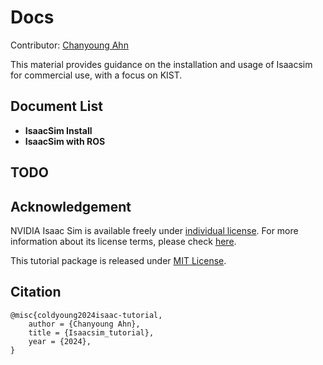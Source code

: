 # Docs 

<!-- [![IsaacSim](https://img.shields.io/badge/IsaacSim-2023.1.0--hotfix.1-silver.svg)](https://docs.omniverse.nvidia.com/isaacsim/latest/overview.html)
[![Python](https://img.shields.io/badge/python-3.10-blue.svg)](https://docs.python.org/3/whatsnew/3.10.html)
[![Linux platform](https://img.shields.io/badge/platform-linux--64-orange.svg)](https://releases.ubuntu.com/20.04/)
 -->

Contributor: [Chanyoung Ahn](https://github.com/cold-young) 

This material provides guidance on the installation and usage of Isaacsim for commercial use, with a focus on KIST.

## Document List
- **IsaacSim Install** 
- **IsaacSim with ROS** 


## TODO

## Acknowledgement
NVIDIA Isaac Sim is available freely under [individual license](https://www.nvidia.com/en-us/omniverse/download/). For more information about its license terms, please check [here](https://docs.omniverse.nvidia.com/app_isaacsim/common/NVIDIA_Omniverse_License_Agreement.html#software-support-supplement).

This tutorial package is released under [MIT License](LICENSE).

## Citation

```text
@misc{coldyoung2024isaac-tutorial,
	author = {Chanyoung Ahn},
	title = {Isaacsim_tutorial},
	year = {2024},
}
```
